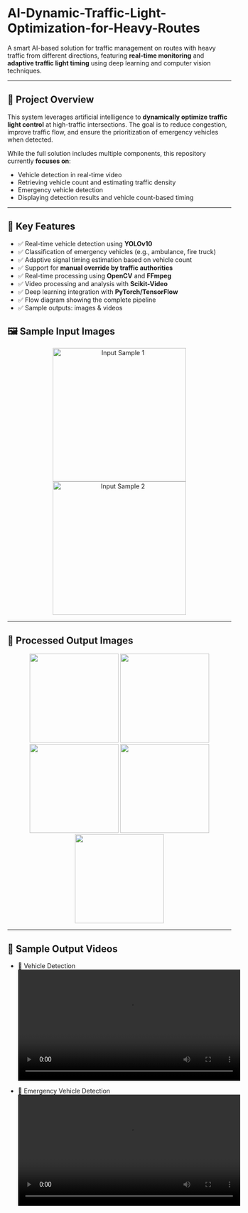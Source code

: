 # AI-Dynamic-Traffic-Light-Optimization-for-Heavy-Routes

A smart AI-based solution for traffic management on routes with heavy traffic from different directions, featuring **real-time monitoring** and **adaptive traffic light timing** using deep learning and computer vision techniques.

---

## 🚦 Project Overview

This system leverages artificial intelligence to **dynamically optimize traffic light control** at high-traffic intersections. The goal is to reduce congestion, improve traffic flow, and ensure the prioritization of emergency vehicles when detected.

While the full solution includes multiple components, this repository currently **focuses on**:
- Vehicle detection in real-time video
- Retrieving vehicle count and estimating traffic density
- Emergency vehicle detection
- Displaying detection results and vehicle count-based timing

---

## 🎯 Key Features

- ✅ Real-time vehicle detection using **YOLOv10**
- ✅ Classification of emergency vehicles (e.g., ambulance, fire truck)
- ✅ Adaptive signal timing estimation based on vehicle count
- ✅ Support for **manual override by traffic authorities**
- ✅ Real-time processing using **OpenCV** and **FFmpeg**
- ✅ Video processing and analysis with **Scikit-Video**
- ✅ Deep learning integration with **PyTorch/TensorFlow**
- ✅ Flow diagram showing the complete pipeline
- ✅ Sample outputs: images & videos

## 🖼️ Sample Input Images

<p align="center">
  <img src="images/input_sample1.jpg" alt="Input Sample 1" width="300">
  <img src="images/input_sample2.jpg" alt="Input Sample 2" width="300">
</p>

---

## 🧪 Processed Output Images

<p align="center">
  <img src="processed_cars.png" width="200">
  <img src="processed_test1.jpg" width="200">
  <img src="processed_test2.png" width="200">
  <img src="processed_test3.png" width="200">
  <img src="processed_test4.png" width="200">
</p>

---

## 🎥 Sample Output Videos

- 🔵 Vehicle Detection  
  <video width="500" controls>
    <source src="videos/vehicle_detection.mp4" type="video/mp4">
    Your browser does not support the video tag.
  </video>

- 🔴 Emergency Vehicle Detection  
  <video width="500" controls>
    <source src="Emergency.mp4" type="video/mp4">
    Your browser does not support the video tag.
  </video>

